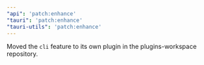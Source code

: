 ```yaml
---
"api": 'patch:enhance'
"tauri": 'patch:enhance'
"tauri-utils": 'patch:enhance'
---
```


Moved the `cli` feature to its own plugin in the plugins-workspace repository.
